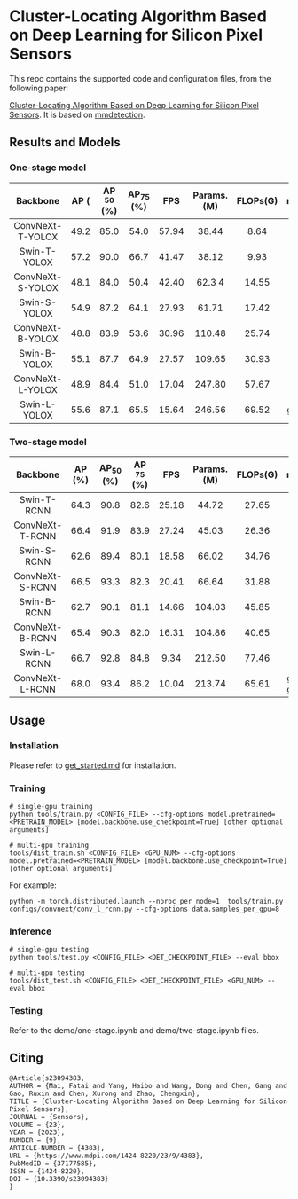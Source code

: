 # Cluster-Locating Algorithm Based on Deep Learning for Silicon Pixel Sensors

This repo contains the supported code and configuration files, from the following paper:

[Cluster-Locating Algorithm Based on Deep Learning for Silicon Pixel Sensors](https://www.mdpi.com/1424-8220/23/9/4383). It is based on [mmdetection](https://github.com/open-mmlab/mmdetection).


## Results and Models


### One-stage model

   | Backbone | AP $(%)$ | AP $_{50}$ (%) | AP$_{75}$ (%) | FPS | Params.(M) | FLOPs(G) | model |
   | :---: | :---: | :---: | :---: | :---: | :---: | :---: | :---: | 
   | ConvNeXt-T-YOLOX | 49.2 | 85.0 | 54.0 | 57.94 | 38.44 |  8.64 |  |
   | Swin-T-YOLOX | 57.2 | 90.0 | 66.7 | 41.47 | 38.12 | 9.93 | |
   | ConvNeXt-S-YOLOX | 48.1 | 84.0 | 50.4 | 42.40 | 62.3 4| 14.55 | |
  | Swin-S-YOLOX | 54.9 | 87.2 | 64.1 | 27.93 | 61.71 | 17.42 | |
  | ConvNeXt-B-YOLOX | 48.8 | 83.9 | 53.6 | 30.96 | 110.48 | 25.74 | |
  | Swin-B-YOLOX | 55.1  |87.7| 64.9|27.57 | 109.65| 30.93 | |
  | ConvNeXt-L-YOLOX | 48.9 |84.4|51.0|17.04| 247.80| 57.67 | |
  | Swin-L-YOLOX  | 55.6 |87.1|65.5|15.64| 246.56| 69.52 | [github](https://github.com/maifatai/Particle-cluster-detection/releases/download/v1.0/swin_l_yolox.pth)|
  
### Two-stage model

  | Backbone | AP (%) | AP$_{50}$ (%) | AP $_{75}$ (%) | FPS | Params.(M) | FLOPs(G) | model |
  | :---: | :---: | :---: | :---: | :---: | :---: | :---: | :---: | 
  |  Swin-T-RCNN | 64.3|90.8|82.6|25.18  | 44.72| 27.65 |  |
  |  ConvNeXt-T-RCNN | 66.4 |91.9|83.9|27.24  |45.03| 26.36 |  |
  |  Swin-S-RCNN | 62.6 |89.4|80.1|18.58  | 66.02| 34.76 |  |
  |  ConvNeXt-S-RCNN | 66.5 |93.3|82.3 |20.41  |66.64| 31.88 |  | 
  | Swin-B-RCNN | 62.7 |90.1|81.1|14.66  | 104.03| 45.85 |  |
  | ConvNeXt-B-RCNN | 65.4  |90.3|82.0|16.31  |104.86| 40.65 |  | 
  |  Swin-L-RCNN | 66.7 |92.8|84.8|9.34 | 212.50| 77.46 |  |
  |  ConvNeXt-L-RCNN  | 68.0 |93.4|86.2 |10.04| 213.74|65.61 | [github](https://github.com/maifatai/Particle-cluster-detection/releases/download/v1.0/convnext_l_rcnn.zip.001) [github](https://github.com/maifatai/Particle-cluster-detection/releases/download/v1.0/convnext_l_rcnn.zip.002) |



## Usage

### Installation

Please refer to [get_started.md](https://github.com/open-mmlab/mmdetection/blob/master/docs/en/get_started.md) for installation.

### Training

```
# single-gpu training
python tools/train.py <CONFIG_FILE> --cfg-options model.pretrained=<PRETRAIN_MODEL> [model.backbone.use_checkpoint=True] [other optional arguments]

# multi-gpu training
tools/dist_train.sh <CONFIG_FILE> <GPU_NUM> --cfg-options model.pretrained=<PRETRAIN_MODEL> [model.backbone.use_checkpoint=True] [other optional arguments] 
```
For example:
```
python -m torch.distributed.launch --nproc_per_node=1  tools/train.py configs/convnext/conv_l_rcnn.py --cfg-options data.samples_per_gpu=8 

```

### Inference
```
# single-gpu testing
python tools/test.py <CONFIG_FILE> <DET_CHECKPOINT_FILE> --eval bbox 

# multi-gpu testing
tools/dist_test.sh <CONFIG_FILE> <DET_CHECKPOINT_FILE> <GPU_NUM> --eval bbox 
```



###  Testing

Refer to the demo/one-stage.ipynb and demo/two-stage.ipynb files.






## Citing 
```
@Article{s23094383,
AUTHOR = {Mai, Fatai and Yang, Haibo and Wang, Dong and Chen, Gang and Gao, Ruxin and Chen, Xurong and Zhao, Chengxin},
TITLE = {Cluster-Locating Algorithm Based on Deep Learning for Silicon Pixel Sensors},
JOURNAL = {Sensors},
VOLUME = {23},
YEAR = {2023},
NUMBER = {9},
ARTICLE-NUMBER = {4383},
URL = {https://www.mdpi.com/1424-8220/23/9/4383},
PubMedID = {37177585},
ISSN = {1424-8220},
DOI = {10.3390/s23094383}
}
```



